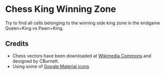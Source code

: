 # Chess King Winning Zone

Try to find all cells belonging to the winning side king zone in the endgame Queen+King vs Pawn+King.

## Credits

* Chess vectors have been downloaded at [Wikimedia Commons](https://commons.wikimedia.org/wiki/Category:SVG_chess_pieces) and designed by CBurnett.
* Using some of [Google Material icons](https://fonts.google.com/icons)